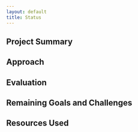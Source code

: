 ```yaml
---
layout: default
title: Status
---
```


## Project Summary

## Approach

## Evaluation

## Remaining Goals and Challenges

## Resources Used
